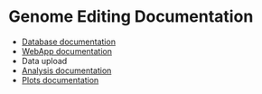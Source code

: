 # Genome Editing Documentation

- [Database documentation](database.md)
- [WebApp documentation](webapp.md)
- Data upload
- [Analysis documentation](analysis.md)
- [Plots documentation](plots.md)
